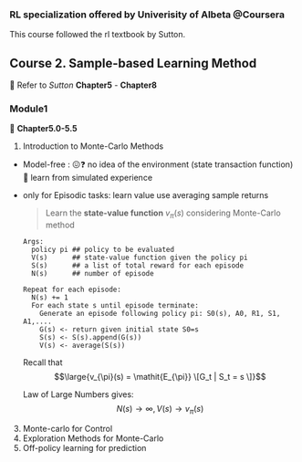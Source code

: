 ### RL specialization offered by Univerisity of Albeta @Coursera

This course followed the rl textbook by Sutton. 

## Course 2. Sample-based Learning Method

🔗 Refer to _Sutton_ **Chapter5** - **Chapter8**

### Module1 

🔗 **Chapter5.0-5.5**

1. Introduction to Monte-Carlo Methods
  - Model-free : 😖❓ no idea of the environment (state transaction function) 💪 learn from simulated experience
  - only for Episodic tasks: learn value use averaging sample returns
    
    > Learn the __state-value function__ $v_{\pi}(s)$ considering Monte-Carlo method

    ```pseudocode
    Args:
      policy pi ## policy to be evaluated
      V(s)      ## state-value function given the policy pi
      S(s)      ## a list of total reward for each episode
      N(s)      ## number of episode
    
    Repeat for each episode:
      N(s) += 1
      For each state s until episode terminate:
        Generate an episode following policy pi: S0(s), A0, R1, S1, A1,....
        G(s) <- return given initial state S0=s
        S(s) <- S(s).append(G(s))
        V(s) <- average(S(s))
    ```
    Recall that  $$\large{v_{\pi}(s) = \mathit{E_{\pi}} \[G_t | S_t = s \]}$$
    
    Law of Large Numbers gives: $$N(s) \rightarrow \infty, V(s) \rightarrow v_{\pi}(s)$$

3. Monte-carlo for Control
4. Exploration Methods for Monte-Carlo
5. Off-policy learning for prediction




